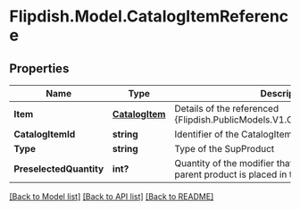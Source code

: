 # Flipdish.Model.CatalogItemReference
## Properties

Name | Type | Description | Notes
------------ | ------------- | ------------- | -------------
**Item** | [**CatalogItem**](CatalogItem.md) | Details of the referenced {Flipdish.PublicModels.V1.Catalog.Item.CatalogItem} | [optional] 
**CatalogItemId** | **string** | Identifier of the CatalogItemId to use as SubProduct | 
**Type** | **string** | Type of the SupProduct | 
**PreselectedQuantity** | **int?** | Quantity of the modifier that will be set when the parent product is placed in the basket | [optional] 

[[Back to Model list]](../README.md#documentation-for-models) [[Back to API list]](../README.md#documentation-for-api-endpoints) [[Back to README]](../README.md)

